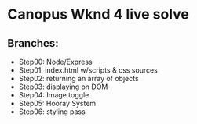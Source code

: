 Canopus Wknd 4 live solve
===

Branches:
---

- Step00: Node/Express
- Step01: index.html w/scripts & css sources
- Step02: returning an array of objects
- Step03: displaying on DOM
- Step04: Image toggle
- Step05: Hooray System
- Step06: styling pass 